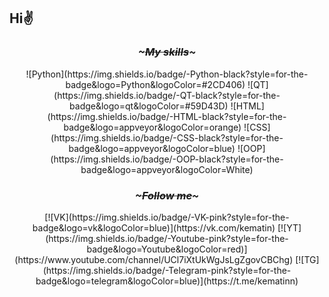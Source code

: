 ## Hi✌ 
### <p align=center><i>~~~~~~~~~~~My skills~~~~~~~~~~~</i></p>

<p align=center>
  ![Python](https://img.shields.io/badge/-Python-black?style=for-the-badge&logo=Python&logoColor=#2CD406)
  ![QT](https://img.shields.io/badge/-QT-black?style=for-the-badge&logo=qt&logoColor=#59D43D)
  ![HTML](https://img.shields.io/badge/-HTML-black?style=for-the-badge&logo=appveyor&logoColor=orange)
  ![CSS](https://img.shields.io/badge/-CSS-black?style=for-the-badge&logo=appveyor&logoColor=blue)
  ![OOP](https://img.shields.io/badge/-OOP-black?style=for-the-badge&logo=appveyor&logoColor=White)
</p>

### <p align=center><i>~~~~~~~~~~~Follow me~~~~~~~~~~~</i></p>

<p align=center>
  [![VK](https://img.shields.io/badge/-VK-pink?style=for-the-badge&logo=vk&logoColor=blue)](https://vk.com/kematin)
  [![YT](https://img.shields.io/badge/-Youtube-pink?style=for-the-badge&logo=Youtube&logoColor=red)](https://www.youtube.com/channel/UCl7iXtUkWgJsLgZgovCBChg)
  [![TG](https://img.shields.io/badge/-Telegram-pink?style=for-the-badge&logo=telegram&logoColor=blue)](https://t.me/kematinn)
</p>
